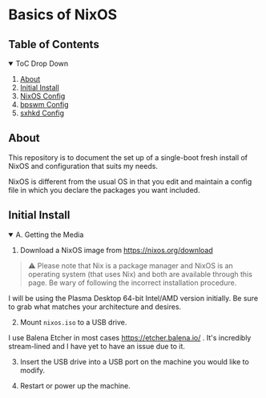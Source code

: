 # Basics of NixOS

## Table of Contents

<details open>

<summary>ToC Drop Down</summary>

1. [About](#about)
2. [Initial Install](#initial-install)
3. [NixOS Config](#nixos-config)
4. [bpswm Config](#bpswm-config)
5. [sxhkd Config](#sxhkd-config)

</details>


## About
This repository is to document the set up of a single-boot fresh install of NixOS and configuration that suits my needs.

NixOS is different from the usual OS in that you edit and maintain a config file in which you declare the packages you want included. 

## Initial Install

<details open>
<summary>A. Getting the Media</summary>

1. Download a NixOS image from https://nixos.org/download


> ⚠️ Please note that Nix is a package manager and NixOS is an operating system (that uses Nix) and both are available through this page. Be wary of following the incorrect installation procedure. 

I will be using the Plasma Desktop 64-bit Intel/AMD version initially. Be sure to grab what matches your architecture and desires. 

2. Mount `nixos.iso` to a USB drive. 

I use Balena Etcher in most cases https://etcher.balena.io/ . It's incredibly stream-lined and I have yet to have an issue due to it.

3. Insert the USB drive into a USB port on the machine you would like to modify.

4. Restart or power up the machine.

</details>